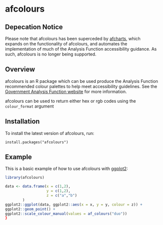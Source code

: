 # afcolours
## Depecation Notice
Please note that afcolours has been superceded by [afcharts](https://github.com/best-practice-and-impact/afcharts), which expands on the functionality of afcolours, and automates the implementation of much of the Analysis Function accessibility guidance. As such, afcolours is no longer being supported.

## Overview

afcolours is an R package which can be used produce the Analysis Function recommended colour palettes to help meet accessibility guidelines. See the [Government Analysis Function website](https://analysisfunction.civilservice.gov.uk/policy-store/codes-for-accessible-colours/) for more information.

afcolours can be used to return either hex or rgb codes using the `colour_format` argument

## Installation

To install the latest version of afcolours, run:

```{R}
install.packages("afcolours")
```

## Example

This is a basic example of how to use afcolours with [ggplot2](https://ggplot2.tidyverse.org/):

``` r
library(afcolours)

data <- data.frame(x = c(1,2),
                   y = c(1,2),
                   z = c("a","b")
        )
ggplot2::ggplot(data, ggplot2::aes(x = x, y = y, colour = z)) +
ggplot2::geom_point() +
ggplot2::scale_colour_manual(values = af_colours("duo"))
}
```

